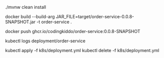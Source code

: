 ./mvnw clean install 

docker build --build-arg JAR_FILE=target/order-service-0.0.8-SNAPSHOT.jar -t order-service .

docker push ghcr.io/codingkiddo/order-service:0.0.8-SNAPSHOT

kubectl logs deployment/order-service

kubectl apply -f k8s/deployment.yml
kubectl delete -f k8s/deployment.yml